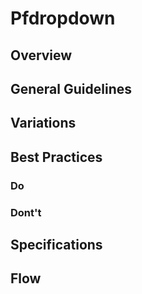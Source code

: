 # Pfdropdown

## Overview

## General Guidelines

## Variations

## Best Practices

### Do

### Dont't

## Specifications

## Flow
